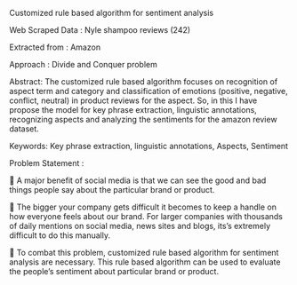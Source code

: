 Customized rule based algorithm for sentiment analysis


Web Scraped Data : Nyle shampoo reviews (242)


Extracted from 	: Amazon


Approach	       : Divide and Conquer problem



Abstract:
The customized rule based algorithm focuses on recognition of aspect term and category and classification of emotions (positive, negative, conflict, neutral) in product reviews for the aspect.  So, in this I have propose the model for key phrase extraction, linguistic annotations, recognizing aspects and analyzing the sentiments for the amazon review dataset. 

Keywords: Key phrase extraction, linguistic annotations, Aspects, Sentiment 

Problem Statement : 

	A major benefit of social media is that we can see the good and bad things people say about the particular brand or product.

	The bigger your company gets difficult it becomes to keep a handle on how everyone feels about our brand. For larger companies with thousands of daily mentions on social media, news sites and blogs, its’s extremely difficult to do this manually.

	To combat this problem, customized rule based algorithm for sentiment analysis are necessary. This rule based algorithm can be used to evaluate the people’s sentiment about particular brand or product.

